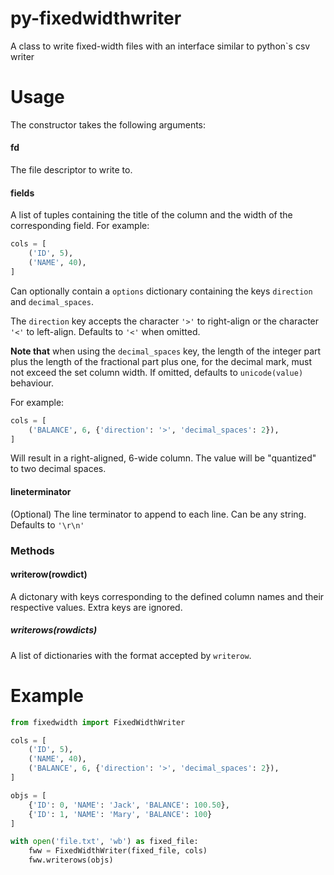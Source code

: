 py-fixedwidthwriter
===================

A class to write fixed-width files with an interface similar to python`s csv writer


Usage
=====

The constructor takes the following arguments:


#### fd

The file descriptor to write to.


#### fields

A list of tuples containing the title of the column and the width of the corresponding field.
For example:

```python
cols = [
    ('ID', 5),
    ('NAME', 40),
]
```

Can optionally contain a `options` dictionary containing the keys `direction` and `decimal_spaces`.

The `direction` key accepts the character `'>'` to right-align or the character `'<'` to left-align.
Defaults to `'<'` when omitted.

**Note that** when using the `decimal_spaces` key, the length of the integer part plus the length of the fractional part plus one, for the decimal mark, must not exceed the set column width.
If omitted, defaults to `unicode(value)` behaviour.

For example:

```python
cols = [
    ('BALANCE', 6, {'direction': '>', 'decimal_spaces': 2}),
]
```

Will result in a right-aligned, 6-wide column. The value will be "quantized" to two decimal spaces.



#### lineterminator

(Optional) The line terminator to append to each line. Can be any string.
Defaults to `'\r\n'`


### Methods

#### writerow(rowdict)

A dictonary with keys corresponding to the defined column names and their respective values. Extra keys are ignored.

##### writerows(rowdicts)

A list of dictionaries with the format accepted by `writerow`.



Example
===================

```python
from fixedwidth import FixedWidthWriter

cols = [
    ('ID', 5),
    ('NAME', 40),
    ('BALANCE', 6, {'direction': '>', 'decimal_spaces': 2}),
]

objs = [
    {'ID': 0, 'NAME': 'Jack', 'BALANCE': 100.50},
    {'ID': 1, 'NAME': 'Mary', 'BALANCE': 100}
]

with open('file.txt', 'wb') as fixed_file:
    fww = FixedWidthWriter(fixed_file, cols)
    fww.writerows(objs)

```
